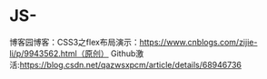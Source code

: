 # JS-
博客园博客：CSS3之flex布局演示：https://www.cnblogs.com/zijie-li/p/9943562.html（原创）
Github激活:https://blog.csdn.net/qazwsxpcm/article/details/68946736
